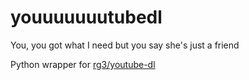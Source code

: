 # youuuuuuutubedl
You, you got what I need but you say she's just a friend

Python wrapper for [rg3/youtube-dl](https://github.com/rg3/youtube-dl)
